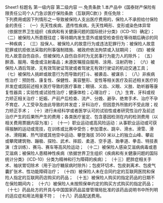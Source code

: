 Sheet1
	标题名	第一级内容	第二级内容
	一.免责条款
		1.本产品中《国泰财产保险有限责任公司个人门急诊医疗保险条款（互联网C款）》责任免除：	 
			下列费用或因下列情形之一导致被保险人支出医疗费用的，保险人不承担给付保险金的责任：
			（一）先天性疾病、遗传性疾病，先天性畸形、变形或染色体异常（依据世界卫生组织《疾病和有关健康问题的国际统计分类》（ICD-10）确定）；
			（二）被保险人所患既往症；等待期内发生意外或接受检查但在等待期后确诊的同一种疾病；
			（三）投保人、被保险人的故意行为或违法犯罪行为：被保险人故意犯罪或抗拒依法采取的刑事强制措施、被政府依法拘禁或入狱期间；
			（四）被保险人故意自伤自杀，但被保险人自伤自杀时为无民事行为能力人的除外；
			（五）醉酒、服用、吸食或注射毒品；未遵医嘱擅自服用、涂用、注射药物；
			（六）被保险人酒后驾驶、无有效驾驶证驾驶或者驾驶无有效行驶证的机动交通工具；
			（七）被保险人挑衅或故意行为而导致的打斗、被袭击、被谋杀；
			（八）非疾病性治疗：预防性、康复性、保健性、美容整形、变性等相关医疗及前述相关医疗的并发症或因前述相关医疗导致的医疗事故；眼镜、义齿、义眼、义肢、助听器等康复性器具；实验性或试验性治疗；健康体检；心理治疗；
			（九）生育、牙科或视力矫正相关治疗：妊娠、产前产后检查、流产、分娩、避孕、绝育手术、治疗不孕不育症、人工受孕及由此导致的并发症；牙科治疗，但因意外所致的不受此限；视力矫正手术；
			（十）进行未经科学或者医学认可的试验性或者研究性治疗及前述治疗产生的后果所产生的费用；各类医疗鉴定、包含基因检测在内的检测费用（以相关费用票据内容为准）； 
			（十一）职业运动或高风险运动：从事职业运动或可获得报酬的运动或竞技，在训练或比赛中受伤；参加潜水、跳伞、滑水、滑雪、滑冰、滑翔翼、热气球或其他空中运动、攀登海拔 3500 米以上的独立山峰、攀岩或攀爬建筑物、蹦极、探险、武术、摔跤、柔道、空手道、跆拳道、拳击、特技表演（含训练）、赛马、赛车等高风险运动；
			（十二）被保险人感染艾滋病病毒或患艾滋病；被保险人患精神性疾病（依据世界卫生组织《疾病和有关健康问题的国际统计分类》（ICD-10）分类为精神和行为障碍的疾病）；
			（十三）肥胖症相关手术、袖状胃切除术（用于治疗糖尿病时除外）；包皮环切术、包皮剥离术、包皮气囊扩张术、性功能障碍治疗；
			（十四）被保险人未在合同约定的互联网医院和保险人指定的互联网药店购买的药品；
			（十五）被保险人购买的指定药品的日期不在保险期间内；
			（十六）被保险人未按照保单约定的购买方式购买的指定药品；
			（十七）药品处方的开具与中国国家药品监督管理局批准的该药品说明书中所列明的适应症和用法用量不符；
			（十八）药品配送费用。






















